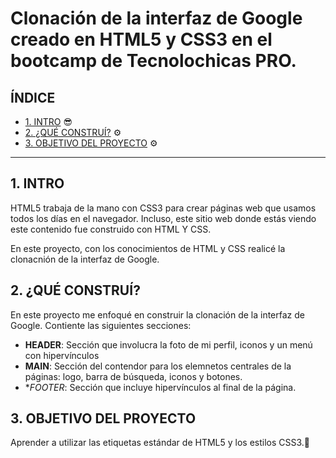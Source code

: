 # Clonación de la interfaz de Google creado en HTML5 y CSS3 en el bootcamp de Tecnolochicas PRO. 

## ÍNDICE 

* [1. INTRO](#) 😎
* [2. ¿QUÉ CONSTRUÍ?](#) ⚙
* [3. OBJETIVO DEL PROYECTO](#) ⚙

****

## 1. INTRO
HTML5 trabaja de la mano con CSS3 para crear páginas web que usamos todos los días en el navegador. Incluso, este sitio web donde estás viendo este contenido fue construido con HTML Y CSS.

En este proyecto, con los conocimientos de HTML y CSS realicé la clonacnión de la interfaz de Google.

## 2. ¿QUÉ CONSTRUÍ?
En este proyecto me enfoqué en construir la clonación de la interfaz de Google.
Contiente las siguientes secciones:

* **HEADER**: Sección que involucra la foto de mi perfil, iconos y un menú con hipervínculos 
* **MAIN**: Sección del contendor para los elemnetos centrales de la páginas: logo, barra de búsqueda, iconos y botones. 
*  **FOOTER*: Sección que incluye hipervínculos al final de la página. 

## 3. OBJETIVO DEL PROYECTO
Aprender a utilizar las etiquetas estándar de HTML5 y los estilos CSS3.🤩
